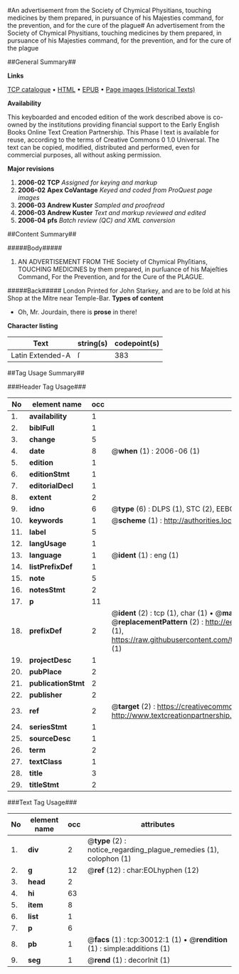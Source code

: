 #An advertisement from the Society of Chymical Physitians, touching medicines by them prepared, in pursuance of his Majesties command, for the prevention, and for the cure of the plague#
An advertisement from the Society of Chymical Physitians, touching medicines by them prepared, in pursuance of his Majesties command, for the prevention, and for the cure of the plague

##General Summary##

**Links**

[TCP catalogue](http://www.ota.ox.ac.uk/tcp/)  • 
[HTML](http://tei.it.ox.ac.uk/tcp/Texts-HTML/free/A26/A26432.html)  • 
[EPUB](http://tei.it.ox.ac.uk/tcp/Texts-EPUB/free/A26/A26432.epub) • 
[Page images (Historical Texts)](https://data.historicaltexts.jisc.ac.uk/view?pubId=eebo-99825626e&pageId=eebo-99825626e-30012-1)

**Availability**

This keyboarded and encoded edition of the
	       work described above is co-owned by the institutions
	       providing financial support to the Early English Books
	       Online Text Creation Partnership. This Phase I text is
	       available for reuse, according to the terms of Creative
	       Commons 0 1.0 Universal. The text can be copied,
	       modified, distributed and performed, even for
	       commercial purposes, all without asking permission.

**Major revisions**

1. __2006-02__ __TCP__ *Assigned for keying and markup*
1. __2006-02__ __Apex CoVantage__ *Keyed and coded from ProQuest page images*
1. __2006-03__ __Andrew Kuster__ *Sampled and proofread*
1. __2006-03__ __Andrew Kuster__ *Text and markup reviewed and edited*
1. __2006-04__ __pfs__ *Batch review (QC) and XML conversion*

##Content Summary##

#####Body#####

1. AN ADVERTISEMENT FROM THE Society of Chymical Phyſitians, TOUCHING MEDICINES by them prepared, in purſuance of his Majeſties Command, For the Prevention, and for the Cure of the PLAGUE.

#####Back#####
London Printed for John Starkey, and are to be ſold at his Shop at the Mitre near Temple-Bar.
**Types of content**

  * Oh, Mr. Jourdain, there is **prose** in there!

**Character listing**


|Text|string(s)|codepoint(s)|
|---|---|---|
|Latin Extended-A|ſ|383|

##Tag Usage Summary##

###Header Tag Usage###

|No|element name|occ|attributes|
|---|---|---|---|
|1.|__availability__|1||
|2.|__biblFull__|1||
|3.|__change__|5||
|4.|__date__|8| @__when__ (1) : 2006-06 (1)|
|5.|__edition__|1||
|6.|__editionStmt__|1||
|7.|__editorialDecl__|1||
|8.|__extent__|2||
|9.|__idno__|6| @__type__ (6) : DLPS (1), STC (2), EEBO-CITATION (1), PROQUEST (1), VID (1)|
|10.|__keywords__|1| @__scheme__ (1) : http://authorities.loc.gov/ (1)|
|11.|__label__|5||
|12.|__langUsage__|1||
|13.|__language__|1| @__ident__ (1) : eng (1)|
|14.|__listPrefixDef__|1||
|15.|__note__|5||
|16.|__notesStmt__|2||
|17.|__p__|11||
|18.|__prefixDef__|2| @__ident__ (2) : tcp (1), char (1)  •  @__matchPattern__ (2) : ([0-9\-]+):([0-9IVX]+) (1), (.+) (1)  •  @__replacementPattern__ (2) : http://eebo.chadwyck.com/downloadtiff?vid=$1&page=$2 (1), https://raw.githubusercontent.com/textcreationpartnership/Texts/master/tcpchars.xml#$1 (1)|
|19.|__projectDesc__|1||
|20.|__pubPlace__|2||
|21.|__publicationStmt__|2||
|22.|__publisher__|2||
|23.|__ref__|2| @__target__ (2) : https://creativecommons.org/publicdomain/zero/1.0/ (1), http://www.textcreationpartnership.org/docs/. (1)|
|24.|__seriesStmt__|1||
|25.|__sourceDesc__|1||
|26.|__term__|2||
|27.|__textClass__|1||
|28.|__title__|3||
|29.|__titleStmt__|2||


###Text Tag Usage###

|No|element name|occ|attributes|
|---|---|---|---|
|1.|__div__|2| @__type__ (2) : notice_regarding_plague_remedies (1), colophon (1)|
|2.|__g__|12| @__ref__ (12) : char:EOLhyphen (12)|
|3.|__head__|2||
|4.|__hi__|63||
|5.|__item__|8||
|6.|__list__|1||
|7.|__p__|6||
|8.|__pb__|1| @__facs__ (1) : tcp:30012:1 (1)  •  @__rendition__ (1) : simple:additions (1)|
|9.|__seg__|1| @__rend__ (1) : decorInit (1)|
